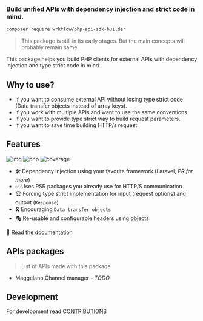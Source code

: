 ### Build unified APIs with dependency injection and strict code in mind.

```bash
composer require wrkflow/php-api-sdk-builder
```

> This package is still in its early stages. But the main concepts will probably remain same.

This package helps you build PHP clients for external APIs with dependency injection and type strict code in mind.

## Why to use?

- If you want to consume external API without losing type strict code (Data transfer objects instead of array keys).
- If you work with multiple APIs and want to use the same conventions.
- If you want to provide type strict way to build request parameters.
- If you want to save time building HTTP/s request.

## Features

![img](https://img.shields.io/badge/PHPStan-8-blue)
![php](https://img.shields.io/badge/PHP-8.1-B0B3D6)
![coverage](https://img.shields.io/endpoint?url=https://gist.githubusercontent.com/pionl/bdae700e21749c3532d7961f1d8b252b/raw/coverage.json)

- 🛠 Dependency injection using your favorite framework (Laravel, _PR for more_)
- ✅ Uses PSR packages you already use for HTTP/S communication
- 🏆 Forcing type strict implementation for input (request options) and output (`Response`)
- 🎗 Encouraging `Data transfer objects`
- 🎭 Re-usable and configurable headers using objects

[📖 Read the documentation](https://php-sdk-builder.wrk-flow.com)

## APIs packages

> List of APIs made with this package

- Maggelano Channel manager - _TODO_

## Development

For development read [CONTRIBUTIONS](https://php-sdk-builder.wrk-flow.com/contributions)
